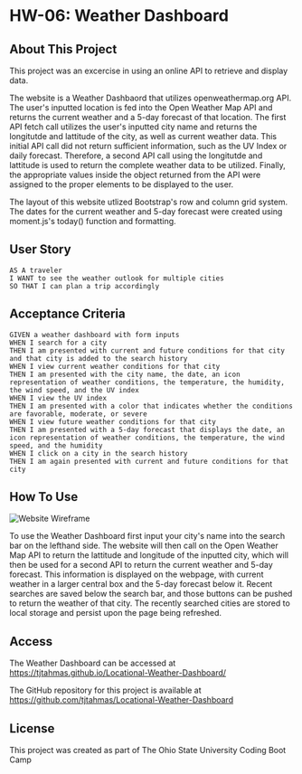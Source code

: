 # HW-06: Weather Dashboard

## About This Project

This project was an excercise in using an online API to retrieve and display data. 

The website is a Weather Dashbaord that utilizes openweathermap.org API. The user's inputted location is fed into the Open Weather Map API and returns the current weather and a 5-day forecast of that location. The first API fetch call utilizes the user's inputted city name and returns the longitutde and lattitude of the city, as well as current weather data. This initial API call did not return sufficient information, such as the UV Index or daily forecast. Therefore, a second API call using the longitutde and lattitude is used to return the complete weather data to be utilized. Finally, the appropriate values inside the object returned from the API were assigned to the proper elements to be displayed to the user. 

The layout of this website utlized Bootstrap's row and column grid system. The dates for the current weather and 5-day forecast were created using moment.js's today() function and formatting. 
## User Story

```
AS A traveler
I WANT to see the weather outlook for multiple cities
SO THAT I can plan a trip accordingly
```

## Acceptance Criteria

```
GIVEN a weather dashboard with form inputs
WHEN I search for a city
THEN I am presented with current and future conditions for that city and that city is added to the search history
WHEN I view current weather conditions for that city
THEN I am presented with the city name, the date, an icon representation of weather conditions, the temperature, the humidity, the wind speed, and the UV index
WHEN I view the UV index
THEN I am presented with a color that indicates whether the conditions are favorable, moderate, or severe
WHEN I view future weather conditions for that city
THEN I am presented with a 5-day forecast that displays the date, an icon representation of weather conditions, the temperature, the wind speed, and the humidity
WHEN I click on a city in the search history
THEN I am again presented with current and future conditions for that city
```

## How To Use

![Website Wireframe](./images/WebsiteWireframe.png)


To use the Weather Dashboard first input your city's name into the search bar on the lefthand side. The website will then call on the Open Weather Map API to return the lattitude and longitude of the inputted city, which will then be used for a second API to return the current weather and 5-day forecast. This information is displayed on the webpage, with current weather in a larger central box and the 5-day forecast below it. Recent searches are saved below the search bar, and those buttons can be pushed to return the weather of that city. The recently searched cities are stored to local storage and persist upon the page being refreshed. 

## Access

The Weather Dashboard can be accessed at https://tjtahmas.github.io/Locational-Weather-Dashboard/

The GitHub repository for this project is available at https://github.com/tjtahmas/Locational-Weather-Dashboard
## License

This project was created as part of The Ohio State University Coding Boot Camp



